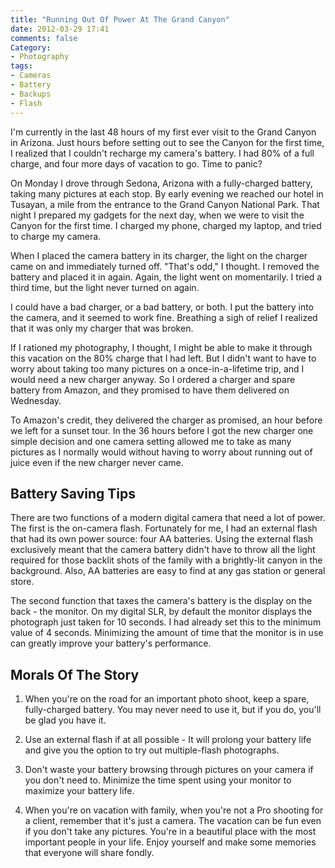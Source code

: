 ```yaml
---
title: "Running Out Of Power At The Grand Canyon"
date: 2012-03-29 17:41
comments: false
Category:
- Photography
tags:
- Cameras
- Battery
- Backups
- Flash
---
```


I'm currently in the last 48 hours of my first ever visit to the Grand
Canyon in Arizona.  Just hours before setting out to see the Canyon for
the first time, I realized that I couldn't recharge my camera's battery.
I had 80% of a full charge, and four more days of vacation to go.  Time to
panic?

<!-- more -->

On Monday I drove through Sedona, Arizona with a fully-charged battery,
taking many pictures at each stop.  By early evening we reached our hotel
in Tusayan, a mile from the entrance to the Grand Canyon National Park.
That night I prepared my gadgets for the next day, when we were to visit
the Canyon for the first time.  I charged my phone, charged my laptop, and
tried to charge my camera.

When I placed the camera battery in its charger, the light on the charger
came on and immediately turned off.  "That's odd," I thought.  I removed
the battery and placed it in again.  Again, the light went on
momentarily.  I tried a third time, but the light never turned on again.

I could have a bad charger, or a bad battery, or both.  I put the battery
into the camera, and it seemed to work fine.  Breathing a sigh of relief I
realized that it was only my charger that was broken.

If I rationed my photography, I thought, I might be able to make it
through this vacation on the 80% charge that I had left.  But I didn't
want to have to worry about taking too many pictures on a
once-in-a-lifetime trip, and I would need a new charger anyway.  So I
ordered a charger and spare battery from Amazon, and they promised to have
them delivered on Wednesday.

To Amazon's credit, they delivered the charger as promised, an hour before
we left for a sunset tour.  In the 36 hours before I got the new charger
one simple decision and one camera setting allowed me to take as many
pictures as I normally would without having to worry about running out of
juice even if the new charger never came.

## Battery Saving Tips

There are two functions of a modern digital camera that need a lot of
power.  The first is the on-camera flash.  Fortunately for me, I had an
external flash that had its own power source: four AA batteries.  Using
the external flash exclusively meant that the camera battery didn't have
to throw all the light required for those backlit shots of the family with
a brightly-lit canyon in the background.  Also, AA batteries are easy to
find at any gas station or general store.

The second function that taxes the camera's battery is the display on the back -
the monitor.  On my digital SLR, by default the monitor displays the
photograph just taken for 10 seconds.  I had already set this to the
minimum value of 4 seconds.  Minimizing the amount of time that the
monitor is in use can greatly improve your battery's performance.

## Morals Of The Story

1. When you're on the road for an important photo shoot, keep a spare,
fully-charged battery.  You may never need to use it, but if you do, you'll
be glad you have it.

2. Use an external flash if at all possible - It will prolong your battery
life and give you the option to try out multiple-flash photographs.

3. Don't waste your battery browsing through pictures on your camera if
you don't need to.  Minimize the time spent using your monitor to maximize
your battery life.

4. When you're on vacation with family, when you're not a Pro shooting for
a client, remember that it's just a camera.  The vacation can be fun even
if you don't take any pictures.  You're in a beautiful place with the most
important people in your life.  Enjoy yourself and make some memories that
everyone will share fondly.

